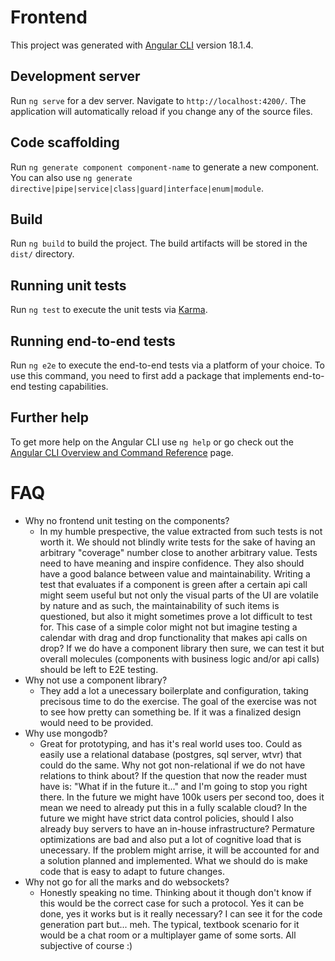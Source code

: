 # Frontend

This project was generated with [Angular CLI](https://github.com/angular/angular-cli) version 18.1.4.

## Development server

Run `ng serve` for a dev server. Navigate to `http://localhost:4200/`. The application will automatically reload if you change any of the source files.

## Code scaffolding

Run `ng generate component component-name` to generate a new component. You can also use `ng generate directive|pipe|service|class|guard|interface|enum|module`.

## Build

Run `ng build` to build the project. The build artifacts will be stored in the `dist/` directory.

## Running unit tests

Run `ng test` to execute the unit tests via [Karma](https://karma-runner.github.io).

## Running end-to-end tests

Run `ng e2e` to execute the end-to-end tests via a platform of your choice. To use this command, you need to first add a package that implements end-to-end testing capabilities.

## Further help

To get more help on the Angular CLI use `ng help` or go check out the [Angular CLI Overview and Command Reference](https://angular.dev/tools/cli) page.


# FAQ
 - Why no frontend unit testing on the components?
	 - In my humble prespective, the value extracted from such tests is not worth it. We should not blindly write tests for the sake of having an arbitrary "coverage" number close to another arbitrary value. Tests need to have meaning and inspire confidence. They also should have a good balance between value and maintainability. Writing a test that evaluates if a component is green after a certain api call might seem useful but not only the visual parts of the UI are volatile by nature and as such, the maintainability of such items is questioned, but also it might sometimes prove a lot difficult to test for. This case of a simple color might not but imagine testing a calendar with drag and drop functionality that makes api calls on drop? If we do have a component library then sure, we can test it but overall molecules (components with business logic and/or api calls) should be left to E2E testing.
- Why not use a component library?
	- They add a lot a unecessary boilerplate and configuration, taking precisous time to do the exercise. The goal of the exercise was not to see how pretty can something be. If it was a finalized design would need to be provided.
- Why use mongodb?
	- Great for prototyping, and has it's real world uses too. Could as easily use a relational database (postgres, sql server, wtvr) that could do the same. Why not got non-relational if we do not have relations to think about? If the question that now the reader must have is: "What if in the future it..." and I'm going to stop you right there. In the future we might have 100k users per second too, does it mean we need to already put this in a fully scalable cloud? In the future we might have strict data control policies, should I also already buy servers to have an in-house infrastructure? Permature optimizations are bad and also put a lot of cognitive load that is unecessary. If the problem might arrise, it will be accounted for and a solution planned and implemented. What we should do is make code that is easy to adapt to future changes.
- Why not go for all the marks and do websockets?
	- Honestly speaking no time. Thinking about it though don't know if this would be the correct case for such a protocol. Yes it can be done, yes it works but is it really necessary? I can see it for the code generation part but... meh. The typical, textbook scenario for it would be a chat room or a multiplayer game of some sorts. All subjective of course :)